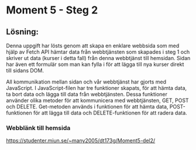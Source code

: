 # Moment 5 - Steg 2

## Lösning:
Denna uppgift har lösts genom att skapa en enklare webbsida som med hjälp av Fetch API hämtar data från webbtjänsten som skapades i steg 1 och skriver ut data (kurser i detta fall) från denna webbtjänst till hemsidan. Sidan har även ett formulär som man kan fylla i för att lägga till nya kurser direkt till sidans DOM. 

All kommunikation mellan sidan och vår webbtjänst har gjorts med JavaScript. I JavaScript-filen har tre funktioner skapats, för att hämta data, ta bort data och lägga till data från webbtjänsten. Dessa funktioner använder olika metoder för att kommunicera med webbtjänsten, GET, POST och DELETE. Get-metoden används i funktionen för att hämta data, POST-funktionen för att lägga till data och DELETE-funktionen för att radera data. 

### Webblänk till hemsida
https://studenter.miun.se/~many2005/dt173g/Moment5-del2/
